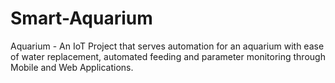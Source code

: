 # Smart-Aquarium
Aquarium - An IoT Project that serves automation for an aquarium with ease of water replacement, automated feeding and parameter monitoring through Mobile and Web Applications.
